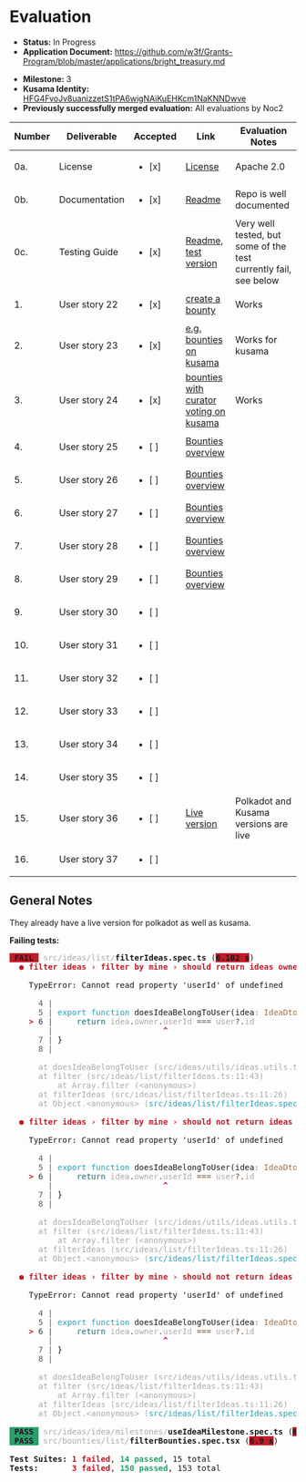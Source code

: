 # Evaluation

- **Status:** In Progress
- **Application Document:** https://github.com/w3f/Grants-Program/blob/master/applications/bright_treasury.md
* **Milestone:** 3
* **Kusama Identity:** [HFG4FvoJv8uanizzetS1tPA6wigNAiKuEHKcm1NaKNNDwve](https://polkascan.io/pre/kusama/account/HFG4FvoJv8uanizzetS1tPA6wigNAiKuEHKcm1NaKNNDwve)
* **Previously successfully merged evaluation:** All evaluations by Noc2

| Number | Deliverable | Accepted | Link | Evaluation Notes |
| ------ | ----------- | -------- | ---- |----------------- |
| 0a. | License | <ul><li>[x] </li></ul> | [License](https://github.com/bright/bright-tresury/blob/milestone3/LICENSE.md)  | Apache 2.0 |
| 0b. | Documentation | <ul><li>[x] </li></ul> | [Readme](https://github.com/bright/bright-tresury/blob/milestone3/LICENSE.md) |  Repo is well documented |
| 0c. | Testing Guide | <ul><li>[x] </li></ul> | [Readme](https://github.com/bright/bright-tresury/blob/milestone3/LICENSE.md), [test version](https://testing.treasury.bright.dev/stats?networkId=development-2) | Very well tested, but some of the test currently fail, see below |
|	1.	|	User story 22	|	<ul><li>[x] </li></ul> | [create a bounty](https://testing.treasury.bright.dev/bounties/new?networkId=development-2) |  Works |
|	2.	|	User story 23	|	<ul><li>[x] </li></ul> | [e.g. bounties on kusama](https://testing.treasury.bright.dev/bounties?networkId=kusama) | Works for kusama |
|	3.	|	User story 24	|	<ul><li>[x] </li></ul> | [bounties with curator voting on kusama](https://testing.treasury.bright.dev/bounties/4/info?networkId=kusama) | Works	|
|	4.	|	User story 25	|	<ul><li>[ ] </li></ul> | [Bounties overview](https://testing.treasury.bright.dev/bounties?networkId=development-2) | 	|
|	5.	|	User story 26	|	<ul><li>[ ] </li></ul> | [Bounties overview](https://testing.treasury.bright.dev/bounties?networkId=development-2) | 	|
|	6.	|	User story 27	|	<ul><li>[ ] </li></ul> | [Bounties overview](https://testing.treasury.bright.dev/bounties?networkId=development-2) | 	|
|	7.	|	User story 28	|	<ul><li>[ ] </li></ul> | [Bounties overview](https://testing.treasury.bright.dev/bounties?networkId=development-2) | 	|
|	8.	|	User story 29	|	<ul><li>[ ] </li></ul> | [Bounties overview](https://testing.treasury.bright.dev/bounties?networkId=development-2) | 	|
|	9.	|	User story 30	|	<ul><li>[ ] </li></ul> | [ ]() | 	|
|	10.	|	User story 31	|	<ul><li>[ ] </li></ul> | [ ]() | 	|
|	11.	|	User story 32	|	<ul><li>[ ] </li></ul> | [ ]() | 	|
|	12.	|	User story 33	|	<ul><li>[ ] </li></ul> | [ ]() | 	|
|	13.	|	User story 34	|	<ul><li>[ ] </li></ul> | [ ]() | 	|
|	14.	|	User story 35	|	<ul><li>[ ] </li></ul> | [ ]() | 	|
|	15.	|	User story 36	|	<ul><li>[ ] </li></ul> | [Live version](https://treasury.bright.dev/) | Polkadot and Kusama versions are live
|	16.	|	User story 37	|	<ul><li>[ ] </li></ul> | [ ]() | 	|

## General Notes

They already have a live version for polkadot as well as kusama. 

**Failing tests:** 

<pre><span style="background-color:#C01C28"><font color="#300A24"><b> FAIL </b></font></span> <font color="#AAAAAA">src/ideas/list/</font><b>filterIdeas.spec.ts</b> (<span style="background-color:#C01C28"><b>6.102 s</b></span>)
<font color="#C01C28"><b>  ● filter ideas › filter by mine › should return ideas owned by the given user</b></font>

    TypeError: Cannot read property &apos;userId&apos; of undefined

<font color="#AAAAAA">     </font><font color="#5E5C64"> 4 |</font>
<font color="#AAAAAA">     </font><font color="#5E5C64"> 5 |</font> <font color="#2AA1B3">export</font> <font color="#2AA1B3">function</font> doesIdeaBelongToUser(idea<font color="#A2734C">:</font> <font color="#A2734C">IdeaDto,</font> user<font color="#A2734C">?:</font> <font color="#A2734C">AuthContextUser</font>) {
<font color="#AAAAAA">    </font><font color="#C01C28"><b>&gt;</b></font><font color="#3E3D42"> 6 |</font><font color="#AAAAAA">     </font><font color="#1C6B77">return</font><font color="#AAAAAA"> idea</font><font color="#6C4C32">.</font><font color="#AAAAAA">owner</font><font color="#6C4C32">.</font><font color="#AAAAAA">userId </font><font color="#6C4C32">===</font><font color="#AAAAAA"> user</font><font color="#6C4C32">?.</font><font color="#AAAAAA">id</font>
<font color="#AAAAAA">     </font><font color="#5E5C64">   |</font>                       <font color="#C01C28"><b>^</b></font>
<font color="#AAAAAA">     </font><font color="#5E5C64"> 7 |</font> }
<font color="#AAAAAA">     </font><font color="#5E5C64"> 8 |</font>

<font color="#AAAAAA">      at doesIdeaBelongToUser (src/ideas/utils/ideas.utils.ts:6:23)</font>
<font color="#AAAAAA">      at filter (src/ideas/list/filterIdeas.ts:11:43)</font>
<font color="#AAAAAA">          at Array.filter (&lt;anonymous&gt;)</font>
<font color="#AAAAAA">      at filterIdeas (src/ideas/list/filterIdeas.ts:11:26)</font>
<font color="#AAAAAA">      at Object.&lt;anonymous&gt; (</font><font color="#2AA1B3">src/ideas/list/filterIdeas.spec.ts</font><font color="#AAAAAA">:57:20)</font>

<font color="#C01C28"><b>  ● filter ideas › filter by mine › should not return ideas owned by other users</b></font>

    TypeError: Cannot read property &apos;userId&apos; of undefined

<font color="#AAAAAA">     </font><font color="#5E5C64"> 4 |</font>
<font color="#AAAAAA">     </font><font color="#5E5C64"> 5 |</font> <font color="#2AA1B3">export</font> <font color="#2AA1B3">function</font> doesIdeaBelongToUser(idea<font color="#A2734C">:</font> <font color="#A2734C">IdeaDto,</font> user<font color="#A2734C">?:</font> <font color="#A2734C">AuthContextUser</font>) {
<font color="#AAAAAA">    </font><font color="#C01C28"><b>&gt;</b></font><font color="#3E3D42"> 6 |</font><font color="#AAAAAA">     </font><font color="#1C6B77">return</font><font color="#AAAAAA"> idea</font><font color="#6C4C32">.</font><font color="#AAAAAA">owner</font><font color="#6C4C32">.</font><font color="#AAAAAA">userId </font><font color="#6C4C32">===</font><font color="#AAAAAA"> user</font><font color="#6C4C32">?.</font><font color="#AAAAAA">id</font>
<font color="#AAAAAA">     </font><font color="#5E5C64">   |</font>                       <font color="#C01C28"><b>^</b></font>
<font color="#AAAAAA">     </font><font color="#5E5C64"> 7 |</font> }
<font color="#AAAAAA">     </font><font color="#5E5C64"> 8 |</font>

<font color="#AAAAAA">      at doesIdeaBelongToUser (src/ideas/utils/ideas.utils.ts:6:23)</font>
<font color="#AAAAAA">      at filter (src/ideas/list/filterIdeas.ts:11:43)</font>
<font color="#AAAAAA">          at Array.filter (&lt;anonymous&gt;)</font>
<font color="#AAAAAA">      at filterIdeas (src/ideas/list/filterIdeas.ts:11:26)</font>
<font color="#AAAAAA">      at Object.&lt;anonymous&gt; (</font><font color="#2AA1B3">src/ideas/list/filterIdeas.spec.ts</font><font color="#AAAAAA">:69:20)</font>

<font color="#C01C28"><b>  ● filter ideas › filter by mine › should not return ideas when user is undefined</b></font>

    TypeError: Cannot read property &apos;userId&apos; of undefined

<font color="#AAAAAA">     </font><font color="#5E5C64"> 4 |</font>
<font color="#AAAAAA">     </font><font color="#5E5C64"> 5 |</font> <font color="#2AA1B3">export</font> <font color="#2AA1B3">function</font> doesIdeaBelongToUser(idea<font color="#A2734C">:</font> <font color="#A2734C">IdeaDto,</font> user<font color="#A2734C">?:</font> <font color="#A2734C">AuthContextUser</font>) {
<font color="#AAAAAA">    </font><font color="#C01C28"><b>&gt;</b></font><font color="#3E3D42"> 6 |</font><font color="#AAAAAA">     </font><font color="#1C6B77">return</font><font color="#AAAAAA"> idea</font><font color="#6C4C32">.</font><font color="#AAAAAA">owner</font><font color="#6C4C32">.</font><font color="#AAAAAA">userId </font><font color="#6C4C32">===</font><font color="#AAAAAA"> user</font><font color="#6C4C32">?.</font><font color="#AAAAAA">id</font>
<font color="#AAAAAA">     </font><font color="#5E5C64">   |</font>                       <font color="#C01C28"><b>^</b></font>
<font color="#AAAAAA">     </font><font color="#5E5C64"> 7 |</font> }
<font color="#AAAAAA">     </font><font color="#5E5C64"> 8 |</font>

<font color="#AAAAAA">      at doesIdeaBelongToUser (src/ideas/utils/ideas.utils.ts:6:23)</font>
<font color="#AAAAAA">      at filter (src/ideas/list/filterIdeas.ts:11:43)</font>
<font color="#AAAAAA">          at Array.filter (&lt;anonymous&gt;)</font>
<font color="#AAAAAA">      at filterIdeas (src/ideas/list/filterIdeas.ts:11:26)</font>
<font color="#AAAAAA">      at Object.&lt;anonymous&gt; (</font><font color="#2AA1B3">src/ideas/list/filterIdeas.spec.ts</font><font color="#AAAAAA">:81:20)</font>

<span style="background-color:#26A269"><font color="#300A24"><b> PASS </b></font></span> <font color="#AAAAAA">src/ideas/idea/milestones/</font><b>useIdeaMilestone.spec.ts</b> (<span style="background-color:#C01C28"><b>6.804 s</b></span>)
<span style="background-color:#26A269"><font color="#300A24"><b> PASS </b></font></span> <font color="#AAAAAA">src/bounties/list/</font><b>filterBounties.spec.tsx</b> (<span style="background-color:#C01C28"><b>6.9 s</b></span>)

<b>Test Suites: </b><font color="#C01C28"><b>1 failed</b></font>, <font color="#26A269"><b>14 passed</b></font>, 15 total
<b>Tests:       </b><font color="#C01C28"><b>3 failed</b></font>, <font color="#26A269"><b>150 passed</b></font>, 153 total
</pre>
